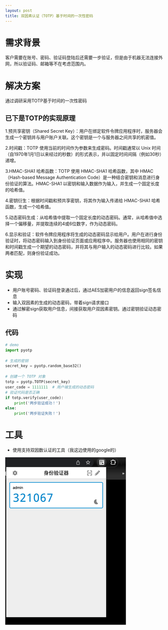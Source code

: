 ```yaml
---
layout: post 
title: 双因素认证（TOTP）基于时间的一次性密码
---
```


# 需求背景

客户需要在账号、密码、验证码登陆后还需要一步验证，但是由于机器无法连接外网，所以验证码、邮箱等不在考虑范围内。

# 解决方案

通过调研采用TOTP基于时间的一次性密码

## 已下是TOTP的实现原理

1.预共享密钥（Shared Secret Key）：用户在绑定软件令牌应用程序时，服务器会生成一个密钥并与用户账户关联。这个密钥是一个与服务器之间共享的机密值。

2.时间戳：TOTP 使用当前的时间作为参数来生成密码。时间戳通常以 Unix 时间（自1970年1月1日以来经过的秒数）的形式表示，并以固定时间间隔（例如30秒）递增。

3.HMAC-SHA1 哈希函数：TOTP 使用 HMAC-SHA1 哈希函数，其中 HMAC（Hash-based Message Authentication Code）是一种结合密钥和消息进行身份验证的算法。HMAC-SHA1
以密钥和输入数据作为输入，并生成一个固定长度的哈希值。

4.密钥衍生：根据时间戳和预共享密钥，将其作为输入传递给 HMAC-SHA1 哈希函数，生成一个哈希值。

5.动态密码生成：从哈希值中提取一个固定长度的动态密码。通常，从哈希值中选择一个偏移量，并提取连续的4或6位数字，作为动态密码。

6.显示和验证：软件令牌应用程序将生成的动态密码显示给用户。用户在进行身份验证时，将动态密码输入到身份验证页面或应用程序中。服务器也使用相同的密钥和时间戳生成一个期望的动态密码，并将其与用户输入的动态密码进行比较。如果两者匹配，则身份验证成功。

# 实现

- 用户账号密码、验证码登录通过后，通过AES加密用户的信息返回sign签名信息
- 输入双因素的生成的动态密码，带着sign请求接口
- 通过解密sign获取用户信息，间接获取用户双因素密钥。通过密钥验证动态密码

## 代码
```python
# demo
import pyotp

# 生成的密钥
secret_key = pyotp.random_base32()

# 创建一个 TOTP 对象
totp = pyotp.TOTP(secret_key)
user_code = 1111111  # 用户端生成的动态密码
# 验证代码是否正确
if totp.verify(user_code):
    print('两步验证成功！')
else:
    print('两步验证失败！')
```
# 工具
- 使用支持双因数认证的工具（我这边使用的google的）

![img.png](/images/blog/2023-07-12.png)
